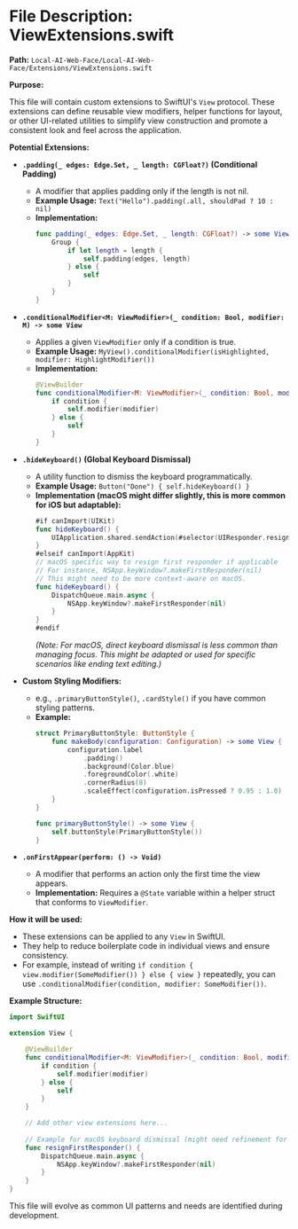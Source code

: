 # File Description: ViewExtensions.swift

**Path:** `Local-AI-Web-Face/Local-AI-Web-Face/Extensions/ViewExtensions.swift`

**Purpose:**

This file will contain custom extensions to SwiftUI's `View` protocol. These extensions can define reusable view modifiers, helper functions for layout, or other UI-related utilities to simplify view construction and promote a consistent look and feel across the application.

**Potential Extensions:**

*   **`.padding(_ edges: Edge.Set, _ length: CGFloat?)` (Conditional Padding)**
    *   A modifier that applies padding only if the length is not nil.
    *   **Example Usage:** `Text("Hello").padding(.all, shouldPad ? 10 : nil)`
    *   **Implementation:**
        ```swift
        func padding(_ edges: Edge.Set, _ length: CGFloat?) -> some View {
            Group {
                if let length = length {
                    self.padding(edges, length)
                } else {
                    self
                }
            }
        }
        ```

*   **`.conditionalModifier<M: ViewModifier>(_ condition: Bool, modifier: M) -> some View`**
    *   Applies a given `ViewModifier` only if a condition is true.
    *   **Example Usage:** `MyView().conditionalModifier(isHighlighted, modifier: HighlightModifier())`
    *   **Implementation:**
        ```swift
        @ViewBuilder
        func conditionalModifier<M: ViewModifier>(_ condition: Bool, modifier: M) -> some View {
            if condition {
                self.modifier(modifier)
            } else {
                self
            }
        }
        ```

*   **`.hideKeyboard()` (Global Keyboard Dismissal)**
    *   A utility function to dismiss the keyboard programmatically.
    *   **Example Usage:** `Button("Done") { self.hideKeyboard() }`
    *   **Implementation (macOS might differ slightly, this is more common for iOS but adaptable):**
        ```swift
        #if canImport(UIKit)
        func hideKeyboard() {
            UIApplication.shared.sendAction(#selector(UIResponder.resignFirstResponder), to: nil, from: nil, for: nil)
        }
        #elseif canImport(AppKit)
        // macOS specific way to resign first responder if applicable
        // For instance, NSApp.keyWindow?.makeFirstResponder(nil)
        // This might need to be more context-aware on macOS.
        func hideKeyboard() {
            DispatchQueue.main.async {
                NSApp.keyWindow?.makeFirstResponder(nil)
            }
        }
        #endif
        ```
        *(Note: For macOS, direct keyboard dismissal is less common than managing focus. This might be adapted or used for specific scenarios like ending text editing.)*

*   **Custom Styling Modifiers:**
    *   e.g., `.primaryButtonStyle()`, `.cardStyle()` if you have common styling patterns.
    *   **Example:**
        ```swift
        struct PrimaryButtonStyle: ButtonStyle {
            func makeBody(configuration: Configuration) -> some View {
                configuration.label
                    .padding()
                    .background(Color.blue)
                    .foregroundColor(.white)
                    .cornerRadius(8)
                    .scaleEffect(configuration.isPressed ? 0.95 : 1.0)
            }
        }

        func primaryButtonStyle() -> some View {
            self.buttonStyle(PrimaryButtonStyle())
        }
        ```

*   **`.onFirstAppear(perform: () -> Void)`**
    *   A modifier that performs an action only the first time the view appears.
    *   **Implementation:** Requires a `@State` variable within a helper struct that conforms to `ViewModifier`.

**How it will be used:**

*   These extensions can be applied to any `View` in SwiftUI.
*   They help to reduce boilerplate code in individual views and ensure consistency.
*   For example, instead of writing `if condition { view.modifier(SomeModifier()) } else { view }` repeatedly, you can use `.conditionalModifier(condition, modifier: SomeModifier())`.

**Example Structure:**

```swift
import SwiftUI

extension View {

    @ViewBuilder
    func conditionalModifier<M: ViewModifier>(_ condition: Bool, modifier: M) -> some View {
        if condition {
            self.modifier(modifier)
        } else {
            self
        }
    }

    // Add other view extensions here...
    
    // Example for macOS keyboard dismissal (might need refinement for specific use cases)
    func resignFirstResponder() {
        DispatchQueue.main.async {
            NSApp.keyWindow?.makeFirstResponder(nil)
        }
    }
}
```

This file will evolve as common UI patterns and needs are identified during development.
